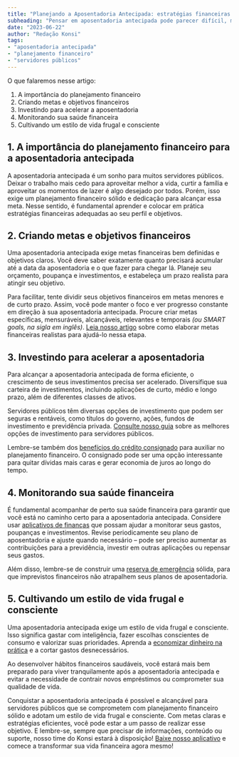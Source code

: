 ```yaml
---
title: "Planejando a Aposentadoria Antecipada: estratégias financeiras para servidores públicos"
subheading: "Pensar em aposentadoria antecipada pode parecer difícil, mas com planejamento financeiro e compromisso, você pode alcançar essa meta com sucesso."
date: "2023-06-22"
author: "Redação Konsi"
tags:
- "aposentadoria antecipada"
- "planejamento financeiro"
- "servidores públicos"
---
```


O que falaremos nesse artigo:

1. A importância do planejamento financeiro
2. Criando metas e objetivos financeiros
3. Investindo para acelerar a aposentadoria
4. Monitorando sua saúde financeira
5. Cultivando um estilo de vida frugal e consciente

## 1. A importância do planejamento financeiro para a aposentadoria antecipada

A aposentadoria antecipada é um sonho para muitos servidores públicos. Deixar o trabalho mais cedo para aproveitar melhor a vida, curtir a família e aproveitar os momentos de lazer é algo desejado por todos. Porém, isso exige um planejamento financeiro sólido e dedicação para alcançar essa meta. Nesse sentido, é fundamental aprender e colocar em prática estratégias financeiras adequadas ao seu perfil e objetivos. 

## 2. Criando metas e objetivos financeiros

Uma aposentadoria antecipada exige metas financeiras bem definidas e objetivos claros. Você deve saber exatamente quanto precisará acumular até a data da aposentadoria e o que fazer para chegar lá. Planeje seu orçamento, poupança e investimentos, e estabeleça um prazo realista para atingir seu objetivo.

Para facilitar, tente dividir seus objetivos financeiros em metas menores e de curto prazo. Assim, você pode manter o foco e ver progresso constante em direção à sua aposentadoria antecipada. Procure criar metas específicas, mensuráveis, alcançáveis, relevantes e temporais *(ou SMART goals, na sigla em inglês)*. [Leia nosso artigo](https://www.konsi.com.br/postagens/como-elaborar-metas-financeiras-realistas-para-servidores-pblicos.md) sobre como elaborar metas financeiras realistas para ajudá-lo nessa etapa.

## 3. Investindo para acelerar a aposentadoria

Para alcançar a aposentadoria antecipada de forma eficiente, o crescimento de seus investimentos precisa ser acelerado. Diversifique sua carteira de investimentos, incluindo aplicações de curto, médio e longo prazo, além de diferentes classes de ativos.

Servidores públicos têm diversas opções de investimento que podem ser seguras e rentáveis, como títulos do governo, ações, fundos de investimento e previdência privada. [Consulte nosso guia](https://www.konsi.com.br/postagens/investimento-para-servidores-pblicos-conhecendo-as-melhores-opes.md) sobre as melhores opções de investimento para servidores públicos.

Lembre-se também dos [benefícios do crédito consignado](https://www.konsi.com.br/postagens/5-motivos-para-escolher-o-credito-consignado-publico.md) para auxiliar no planejamento financeiro. O consignado pode ser uma opção interessante para quitar dívidas mais caras e gerar economia de juros ao longo do tempo.

## 4. Monitorando sua saúde financeira

É fundamental acompanhar de perto sua saúde financeira para garantir que você está no caminho certo para a aposentadoria antecipada. Considere usar [aplicativos de finanças](https://www.konsi.com.br/postagens/aplicativo-de-controle-financeiro-confira-otimas-opcoes.md) que possam ajudar a monitorar seus gastos, poupanças e investimentos. Revise periodicamente seu plano de aposentadoria e ajuste quando necessário – pode ser preciso aumentar as contribuições para a previdência, investir em outras aplicações ou repensar seus gastos.

Além disso, lembre-se de construir uma [reserva de emergência](https://www.konsi.com.br/postagens/a-importncia-da-reserva-de-emergncia-e-como-constru-la-com-inteligncia-financeira.md) sólida, para que imprevistos financeiros não atrapalhem seus planos de aposentadoria.

## 5. Cultivando um estilo de vida frugal e consciente

Uma aposentadoria antecipada exige um estilo de vida frugal e consciente. Isso significa gastar com inteligência, fazer escolhas conscientes de consumo e valorizar suas prioridades. Aprenda a [economizar dinheiro na prática](https://www.konsi.com.br/postagens/como-economizar-dinheiro-na-pratica-com-dicas-simples.md) e a cortar gastos desnecessários.

Ao desenvolver hábitos financeiros saudáveis, você estará mais bem preparado para viver tranquilamente após a aposentadoria antecipada e evitar a necessidade de contrair novos empréstimos ou comprometer sua qualidade de vida.

Conquistar a aposentadoria antecipada é possível e alcançável para servidores públicos que se comprometem com planejamento financeiro sólido e adotam um estilo de vida frugal e consciente. Com metas claras e estratégias eficientes, você pode estar a um passo de realizar esse objetivo. E lembre-se, sempre que precisar de informações, conteúdo ou suporte, nosso time do Konsi estará à disposição! [Baixe nosso aplicativo](https://www.konsi.com.br/app-download) e comece a transformar sua vida financeira agora mesmo!